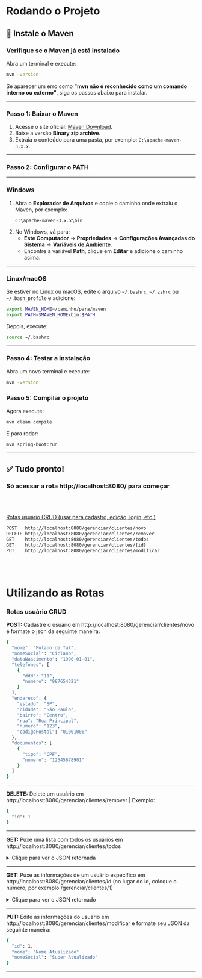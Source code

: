 # Rodando o Projeto

## 📌 Instale o Maven

### Verifique se o Maven já está instalado
Abra um terminal e execute:

```sh
mvn -version
```

Se aparecer um erro como **"mvn não é reconhecido como um comando interno ou externo"**, siga os passos abaixo para instalar.

---
### Passo 1: Baixar o Maven
1. Acesse o site oficial: [Maven Download](https://maven.apache.org/download.cgi).
2. Baixe a versão **Binary zip archive**.
3. Extraia o conteúdo para uma pasta, por exemplo: `C:\apache-maven-3.x.x`.
---
### Passo 2: Configurar o PATH 
---
### Windows
1. Abra o **Explorador de Arquivos** e copie o caminho onde extraiu o Maven, por exemplo:
   ```
   C:\apache-maven-3.x.x\bin
   ```
2. No Windows, vá para:
   - **Este Computador** → **Propriedades** → **Configurações Avançadas do Sistema** → **Variáveis de Ambiente**.
   - Encontre a variável **Path**, clique em **Editar** e adicione o caminho acima.
---
### Linux/macOS
Se estiver no Linux ou macOS, edite o arquivo `~/.bashrc`, `~/.zshrc` ou `~/.bash_profile` e adicione:

```sh
export MAVEN_HOME=/caminho/para/maven
export PATH=$MAVEN_HOME/bin:$PATH
```
Depois, execute:

```sh
source ~/.bashrc
```
---
### Passo 4: Testar a instalação
Abra um novo terminal e execute:
```sh
mvn -version
```
### Passo 5: Compilar o projeto
Agora execute:
```sh
mvn clean compile
```
E para rodar:
```sh
mvn spring-boot:run
```
---
## ✅ Tudo pronto!
### Só acessar a rota **http://localhost:8080/** para começar
<br><br>

[ Rotas usuário CRUD (usar para cadastro, edição, login, etc.) ](#rotas-usuário-crud)
```sh
POST   http://localhost:8080/gerenciar/clientes/novo
DELETE http://localhost:8080/gerenciar/clientes/remover
GET    http://localhost:8080/gerenciar/clientes/todos
GET    http://localhost:8080/gerenciar/clientes/{id}
PUT    http://localhost:8080/gerenciar/clientes/modificar
```


<br><br>
# Utilizando as Rotas

### Rotas usuário CRUD

**POST:** Cadastre o usuário em http://localhost:8080/gerenciar/clientes/novo e formate o json da seguinte maneira:
```sh
{
  "nome": "Fulano de Tal",
  "nomeSocial": "Ciclano",
  "dataNascimento": "1990-01-01",
  "telefones": [
    {
      "ddd": "11",
      "numero": "987654321"
    }
  ],
  "endereco": {
    "estado": "SP",
    "cidade": "São Paulo",
    "bairro": "Centro",
    "rua": "Rua Principal",
    "numero": "123",
    "codigoPostal": "01001000"
  },
  "documentos": [
    {
      "tipo": "CPF",
      "numero": "12345678901"
    }
  ]
}
```

---
**DELETE:** Delete um usuário em http://localhost:8080/gerenciar/clientes/remover | Exemplo:
```sh
{
  "id": 1
}
```
---
**GET:** Puxe uma lista com todos os usuários em http://localhost:8080/gerenciar/clientes/todos
<details>
  <summary>Clique para ver o JSON retornada</summary>

```sh
[
	{
		"id": 1,
		"nome": "Fulano de Tal",
		"nomeSocial": "Ciclano",
		"dataNascimento": "1990-01-01T00:00:00.000+00:00",
		"dataCadastro": null,
		"documentos": [
			{
				"id": 1,
				"tipo": "CPF",
				"numero": "12345678901"
			}
		],
		"endereco": {
			"id": 1,
			"estado": "SP",
			"cidade": "São Paulo",
			"bairro": "Centro",
			"rua": "Rua Principal",
			"numero": "123",
			"codigoPostal": "01001000",
			"informacoesAdicionais": null
		},
		"telefones": [
			{
				"id": 1,
				"ddd": "11",
				"numero": "987654321"
			}
		]
	},
	{
		"id": 2,
		"nome": "Ciclano que não é Fulano",
		"nomeSocial": "Fulano",
		"dataNascimento": "2000-01-01T00:00:00.000+00:00",
		"dataCadastro": null,
		"documentos": [
			{
				"id": 2,
				"tipo": "CPF",
				"numero": "333333301"
			}
		],
		"endereco": {
			"id": 2,
			"estado": "SP",
			"cidade": "São Paulo",
			"bairro": "Centro",
			"rua": "Rua Principal",
			"numero": "123",
			"codigoPostal": "01001000",
			"informacoesAdicionais": null
		},
		"telefones": [
			{
				"id": 2,
				"ddd": "12",
				"numero": "1212121212"
			}
		]
	}
]
```

</details>

---
**GET:** Puxe as informações de um usuário específico em http://localhost:8080/gerenciar/clientes/id (no lugar do id, coloque o número, por exemplo /gerenciar/clientes/1)
<details>
    <summary>Clique para ver o JSON retornado</summary>

```sh
[
	{
		"id": 1,
		"nome": "Fulano de Tal",
		"nomeSocial": "Ciclano",
		"dataNascimento": "1990-01-01T00:00:00.000+00:00",
		"dataCadastro": null,
		"documentos": [
			{
				"id": 1,
				"tipo": "CPF",
				"numero": "12345678901"
			}
		],
		"endereco": {
			"id": 1,
			"estado": "SP",
			"cidade": "São Paulo",
			"bairro": "Centro",
			"rua": "Rua Principal",
			"numero": "123",
			"codigoPostal": "01001000",
			"informacoesAdicionais": null
		},
		"telefones": [
			{
				"id": 1,
				"ddd": "11",
				"numero": "987654321"
			}
		]
	}
]
```

</details>

---
**PUT:** Edite as informações do usuário em http://localhost:8080/gerenciar/clientes/modificar e formate seu JSON da seguinte maneira:
```sh
{
  "id": 1,
  "nome": "Nome Atualizado"
  "nomeSocial": "Super Atualizado"
}
```
---